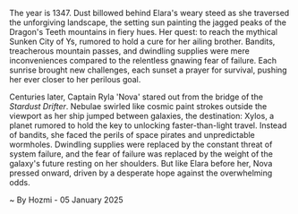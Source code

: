 
The year is 1347.  Dust billowed behind Elara's weary steed as she traversed the unforgiving landscape, the setting sun painting the jagged peaks of the Dragon's Teeth mountains in fiery hues.  Her quest: to reach the mythical Sunken City of Ys, rumored to hold a cure for her ailing brother.  Bandits, treacherous mountain passes, and dwindling supplies were mere inconveniences compared to the relentless gnawing fear of failure. Each sunrise brought new challenges, each sunset a prayer for survival, pushing her ever closer to her perilous goal.

Centuries later, Captain Ryla 'Nova' stared out from the bridge of the *Stardust Drifter*.  Nebulae swirled like cosmic paint strokes outside the viewport as her ship jumped between galaxies, the destination: Xylos, a planet rumored to hold the key to unlocking faster-than-light travel.  Instead of bandits, she faced the perils of space pirates and unpredictable wormholes.  Dwindling supplies were replaced by the constant threat of system failure, and the fear of failure was replaced by the weight of the galaxy's future resting on her shoulders.  But like Elara before her, Nova pressed onward, driven by a desperate hope against the overwhelming odds.

~ By Hozmi - 05 January 2025
